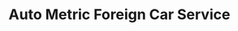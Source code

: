 ---
title: "Auto Metric Foreign Car Service"
url: /boise/auto-metric-foreign-car-service/
shop: car repair
---